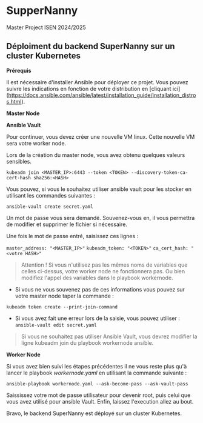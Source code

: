 # SupperNanny
Master Project ISEN 2024/2025

## Déploiment du backend SuperNanny sur un cluster Kubernetes

**Prérequis**

Il est nécessaire d'installer Ansible pour déployer ce projet. 
Vous pouvez suivre les indications en fonction de votre distribution en [cliquant ici] (https://docs.ansible.com/ansible/latest/installation_guide/installation_distros.html).

**Master Node**



**Ansible Vault**

Pour continuer, vous devez créer une nouvelle VM linux. Cette nouvelle VM sera votre worker node. 

Lors de la création du master node, vous avez obtenu quelques valeurs sensibles. 

```kubeadm join <MASTER_IP>:6443 --token <TOKEN> --discovery-token-ca-cert-hash sha256:<HASH>```

Vous pouvez, si vous le souhaitez utiliser ansible vault pour les stocker en utilisant les commandes suivantes : 

```ansible-vault create secret.yaml```

Un mot de passe vous sera demandé. Souvenez-vous en, il vous permettra de modifier et supprimer le fichier si nécessaire.

Une fois le mot de passe entré, saisissez ces lignes : 

```master_address: "<MASTER_IP>"```
```kubeadm_token: "<TOKEN>"```
```ca_cert_hash: "<votre HASH>"```

> Attention ! Si vous n'utilisez pas les mêmes noms de variables que celles ci-dessus, votre worker node ne fonctionnera pas. Ou bien modifiez l'appel des variables dans le playbook workernode. 

- Si vous ne vous souvenez pas de ces informations vous pouvez sur votre master node taper la commande :

```kubeadm token create --print-join-command```

- Si vous avez fait une erreur lors de la saisie, vous pouvez utiliser : ```ansible-vault edit secret.yaml```

> Si vous ne souhaitez pas utiliser Ansible Vault, vous devrez modifier la ligne kubeadm join du playbook workernode ansible.

**Worker Node**

Si vous avez bien suivi les étapes précédentes il ne vous reste plus qu'à lancer le playbook _workernode.yaml_ en utilisant la commande suivante : 

```ansible-playbook workernode.yaml --ask-become-pass --ask-vault-pass```

Saississez votre mot de passe utilisateur pour devenir root, puis celui que vous avez utilisé pour ansible Vault. Enfin, laissez l'execution allez au bout. 

Bravo, le backend SuperNanny est déployé sur un cluster Kubernetes. 